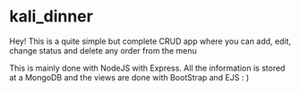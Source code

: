 # kali_dinner
Hey! This is a quite simple but complete CRUD app where you can add, edit, change status and delete any order from the menu

This is mainly done with NodeJS with Express. All the information is stored at a MongoDB and the views are done with BootStrap and EJS : )
